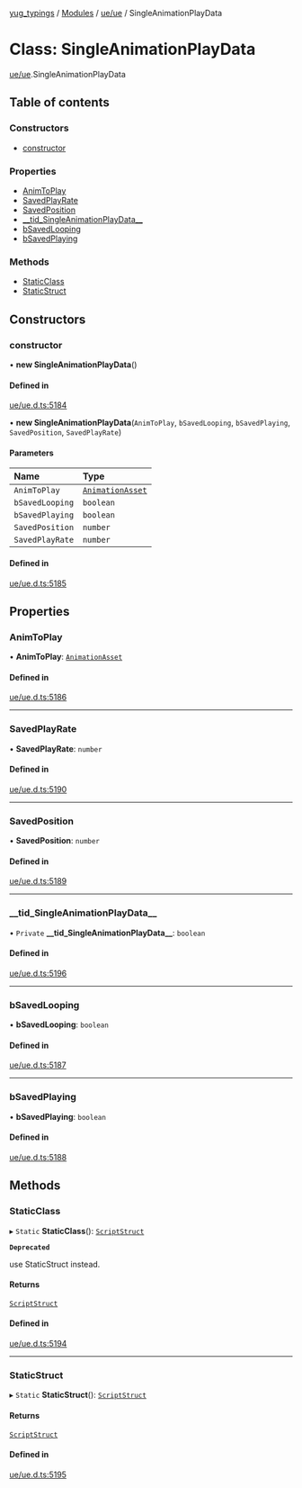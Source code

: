 [yug_typings](../README.md) / [Modules](../modules.md) / [ue/ue](../modules/ue_ue.md) / SingleAnimationPlayData

# Class: SingleAnimationPlayData

[ue/ue](../modules/ue_ue.md).SingleAnimationPlayData

## Table of contents

### Constructors

- [constructor](ue_ue.SingleAnimationPlayData.md#constructor)

### Properties

- [AnimToPlay](ue_ue.SingleAnimationPlayData.md#animtoplay)
- [SavedPlayRate](ue_ue.SingleAnimationPlayData.md#savedplayrate)
- [SavedPosition](ue_ue.SingleAnimationPlayData.md#savedposition)
- [\_\_tid\_SingleAnimationPlayData\_\_](ue_ue.SingleAnimationPlayData.md#__tid_singleanimationplaydata__)
- [bSavedLooping](ue_ue.SingleAnimationPlayData.md#bsavedlooping)
- [bSavedPlaying](ue_ue.SingleAnimationPlayData.md#bsavedplaying)

### Methods

- [StaticClass](ue_ue.SingleAnimationPlayData.md#staticclass)
- [StaticStruct](ue_ue.SingleAnimationPlayData.md#staticstruct)

## Constructors

### constructor

• **new SingleAnimationPlayData**()

#### Defined in

[ue/ue.d.ts:5184](https://github.com/YugMetaverse/yug_typings/blob/b7d9b19/ue/ue.d.ts#L5184)

• **new SingleAnimationPlayData**(`AnimToPlay`, `bSavedLooping`, `bSavedPlaying`, `SavedPosition`, `SavedPlayRate`)

#### Parameters

| Name | Type |
| :------ | :------ |
| `AnimToPlay` | [`AnimationAsset`](ue_ue.AnimationAsset.md) |
| `bSavedLooping` | `boolean` |
| `bSavedPlaying` | `boolean` |
| `SavedPosition` | `number` |
| `SavedPlayRate` | `number` |

#### Defined in

[ue/ue.d.ts:5185](https://github.com/YugMetaverse/yug_typings/blob/b7d9b19/ue/ue.d.ts#L5185)

## Properties

### AnimToPlay

• **AnimToPlay**: [`AnimationAsset`](ue_ue.AnimationAsset.md)

#### Defined in

[ue/ue.d.ts:5186](https://github.com/YugMetaverse/yug_typings/blob/b7d9b19/ue/ue.d.ts#L5186)

___

### SavedPlayRate

• **SavedPlayRate**: `number`

#### Defined in

[ue/ue.d.ts:5190](https://github.com/YugMetaverse/yug_typings/blob/b7d9b19/ue/ue.d.ts#L5190)

___

### SavedPosition

• **SavedPosition**: `number`

#### Defined in

[ue/ue.d.ts:5189](https://github.com/YugMetaverse/yug_typings/blob/b7d9b19/ue/ue.d.ts#L5189)

___

### \_\_tid\_SingleAnimationPlayData\_\_

• `Private` **\_\_tid\_SingleAnimationPlayData\_\_**: `boolean`

#### Defined in

[ue/ue.d.ts:5196](https://github.com/YugMetaverse/yug_typings/blob/b7d9b19/ue/ue.d.ts#L5196)

___

### bSavedLooping

• **bSavedLooping**: `boolean`

#### Defined in

[ue/ue.d.ts:5187](https://github.com/YugMetaverse/yug_typings/blob/b7d9b19/ue/ue.d.ts#L5187)

___

### bSavedPlaying

• **bSavedPlaying**: `boolean`

#### Defined in

[ue/ue.d.ts:5188](https://github.com/YugMetaverse/yug_typings/blob/b7d9b19/ue/ue.d.ts#L5188)

## Methods

### StaticClass

▸ `Static` **StaticClass**(): [`ScriptStruct`](ue_ue.ScriptStruct.md)

**`Deprecated`**

use StaticStruct instead.

#### Returns

[`ScriptStruct`](ue_ue.ScriptStruct.md)

#### Defined in

[ue/ue.d.ts:5194](https://github.com/YugMetaverse/yug_typings/blob/b7d9b19/ue/ue.d.ts#L5194)

___

### StaticStruct

▸ `Static` **StaticStruct**(): [`ScriptStruct`](ue_ue.ScriptStruct.md)

#### Returns

[`ScriptStruct`](ue_ue.ScriptStruct.md)

#### Defined in

[ue/ue.d.ts:5195](https://github.com/YugMetaverse/yug_typings/blob/b7d9b19/ue/ue.d.ts#L5195)
